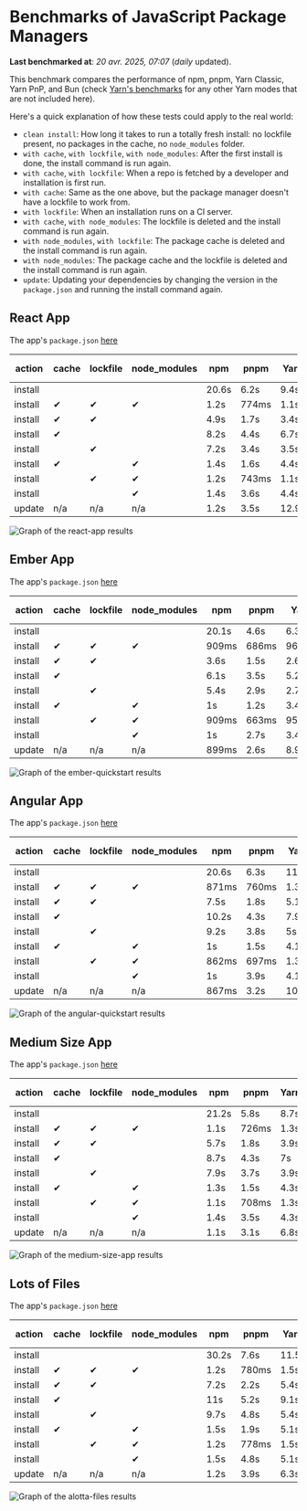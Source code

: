 # Benchmarks of JavaScript Package Managers

**Last benchmarked at**: _20 avr. 2025, 07:07_ (_daily_ updated).

This benchmark compares the performance of npm, pnpm, Yarn Classic, Yarn PnP, and Bun (check [Yarn's benchmarks](https://yarnpkg.com/benchmarks) for any other Yarn modes that are not included here).

Here's a quick explanation of how these tests could apply to the real world:

- `clean install`: How long it takes to run a totally fresh install: no lockfile present, no packages in the cache, no `node_modules` folder.
- `with cache`, `with lockfile`, `with node_modules`: After the first install is done, the install command is run again.
- `with cache`, `with lockfile`: When a repo is fetched by a developer and installation is first run.
- `with cache`: Same as the one above, but the package manager doesn't have a lockfile to work from.
- `with lockfile`: When an installation runs on a CI server.
- `with cache`, `with node_modules`: The lockfile is deleted and the install command is run again.
- `with node_modules`, `with lockfile`: The package cache is deleted and the install command is run again.
- `with node_modules`: The package cache and the lockfile is deleted and the install command is run again.
- `update`: Updating your dependencies by changing the version in the `package.json` and running the install command again.

## React App

The app's `package.json` [here](./fixtures/react-app/package.json)

| action  | cache | lockfile | node_modules| npm | pnpm | Yarn | Yarn PnP | Bun |
| ---     | ---   | ---      | ---         | --- | ---  | ---  | ---      | --- |
| install |       |          |             | 20.6s | 6.2s | 9.4s | 4.4s | 1.7s |
| install | ✔     | ✔        | ✔           | 1.2s | 774ms | 1.1s | n/a | 35ms |
| install | ✔     | ✔        |             | 4.9s | 1.7s | 3.4s | 975ms | 457ms |
| install | ✔     |          |             | 8.2s | 4.4s | 6.7s | 4.1s | 440ms |
| install |       | ✔        |             | 7.2s | 3.4s | 3.5s | 981ms | 425ms |
| install | ✔     |          | ✔           | 1.4s | 1.6s | 4.4s | n/a | 33ms |
| install |       | ✔        | ✔           | 1.2s | 743ms | 1.1s | n/a | 31ms |
| install |       |          | ✔           | 1.4s | 3.6s | 4.4s | n/a | 31ms |
| update  | n/a | n/a | n/a | 1.2s | 3.5s | 12.9s | 6.3s | 35ms |

<img alt="Graph of the react-app results" src="results/img/react-app.svg" />

## Ember App

The app's `package.json` [here](./fixtures/ember-quickstart/package.json)

| action  | cache | lockfile | node_modules| npm | pnpm | Yarn | Yarn PnP | Bun |
| ---     | ---   | ---      | ---         | --- | ---  | ---  | ---      | --- |
| install |       |          |             | 20.1s | 4.6s | 6.3s | 3.6s | 1.3s |
| install | ✔     | ✔        | ✔           | 909ms | 686ms | 962ms | n/a | 27ms |
| install | ✔     | ✔        |             | 3.6s | 1.5s | 2.6s | 846ms | 354ms |
| install | ✔     |          |             | 6.1s | 3.5s | 5.2s | 3.2s | 368ms |
| install |       | ✔        |             | 5.4s | 2.9s | 2.7s | 837ms | 343ms |
| install | ✔     |          | ✔           | 1s | 1.2s | 3.4s | n/a | 27ms |
| install |       | ✔        | ✔           | 909ms | 663ms | 957ms | n/a | 25ms |
| install |       |          | ✔           | 1s | 2.7s | 3.4s | n/a | 25ms |
| update  | n/a | n/a | n/a | 899ms | 2.6s | 8.9s | 4.6s | 27ms |

<img alt="Graph of the ember-quickstart results" src="results/img/ember-quickstart.svg" />

## Angular App

The app's `package.json` [here](./fixtures/angular-quickstart/package.json)

| action  | cache | lockfile | node_modules| npm | pnpm | Yarn | Yarn PnP | Bun |
| ---     | ---   | ---      | ---         | --- | ---  | ---  | ---      | --- |
| install |       |          |             | 20.6s | 6.3s | 11.6s | 4.4s | 1.6s |
| install | ✔     | ✔        | ✔           | 871ms | 760ms | 1.3s | n/a | 29ms |
| install | ✔     | ✔        |             | 7.5s | 1.8s | 5.1s | 1.1s | 846ms |
| install | ✔     |          |             | 10.2s | 4.3s | 7.9s | 4s | 795ms |
| install |       | ✔        |             | 9.2s | 3.8s | 5s | 1.1s | 817ms |
| install | ✔     |          | ✔           | 1s | 1.5s | 4.1s | n/a | 28ms |
| install |       | ✔        | ✔           | 862ms | 697ms | 1.3s | n/a | 26ms |
| install |       |          | ✔           | 1s | 3.9s | 4.1s | n/a | 25ms |
| update  | n/a | n/a | n/a | 867ms | 3.2s | 10.4s | 4.2s | 31ms |

<img alt="Graph of the angular-quickstart results" src="results/img/angular-quickstart.svg" />

## Medium Size App

The app's `package.json` [here](./fixtures/medium-size-app/package.json)

| action  | cache | lockfile | node_modules| npm | pnpm | Yarn | Yarn PnP | Bun |
| ---     | ---   | ---      | ---         | --- | ---  | ---  | ---      | --- |
| install |       |          |             | 21.2s | 5.8s | 8.7s | 4.6s | 1.5s |
| install | ✔     | ✔        | ✔           | 1.1s | 726ms | 1.3s | n/a | 32ms |
| install | ✔     | ✔        |             | 5.7s | 1.8s | 3.9s | 1.1s | 480ms |
| install | ✔     |          |             | 8.7s | 4.3s | 7s | 4.1s | 445ms |
| install |       | ✔        |             | 7.9s | 3.7s | 3.9s | 1.1s | 461ms |
| install | ✔     |          | ✔           | 1.3s | 1.5s | 4.3s | n/a | 31ms |
| install |       | ✔        | ✔           | 1.1s | 708ms | 1.3s | n/a | 28ms |
| install |       |          | ✔           | 1.4s | 3.5s | 4.3s | n/a | 28ms |
| update  | n/a | n/a | n/a | 1.1s | 3.1s | 6.8s | 4.2s | 39ms |

<img alt="Graph of the medium-size-app results" src="results/img/medium-size-app.svg" />

## Lots of Files

The app's `package.json` [here](./fixtures/alotta-files/package.json)

| action  | cache | lockfile | node_modules| npm | pnpm | Yarn | Yarn PnP | Bun |
| ---     | ---   | ---      | ---         | --- | ---  | ---  | ---      | --- |
| install |       |          |             | 30.2s | 7.6s | 11.5s | 5.4s | 1.9s |
| install | ✔     | ✔        | ✔           | 1.2s | 780ms | 1.5s | n/a | 40ms |
| install | ✔     | ✔        |             | 7.2s | 2.2s | 5.4s | 1.3s | 707ms |
| install | ✔     |          |             | 11s | 5.2s | 9.1s | 4.9s | 705ms |
| install |       | ✔        |             | 9.7s | 4.8s | 5.4s | 1.3s | 709ms |
| install | ✔     |          | ✔           | 1.5s | 1.9s | 5.1s | n/a | 40ms |
| install |       | ✔        | ✔           | 1.2s | 778ms | 1.5s | n/a | 35ms |
| install |       |          | ✔           | 1.5s | 4.8s | 5.1s | n/a | 35ms |
| update  | n/a | n/a | n/a | 1.2s | 3.9s | 6.3s | 5s | 96ms |

<img alt="Graph of the alotta-files results" src="results/img/alotta-files.svg" />